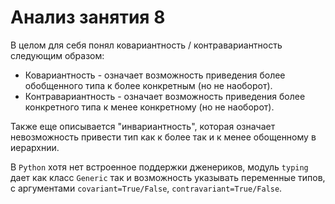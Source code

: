 # Анализ занятия 8

В целом для себя понял ковариантность / контравариантность следующим образом:

- Ковариантность - означает возможность приведения более обобщенного типа к более конкретным (но не наоборот).
- Контравариантность - означает возможность приведения более конкретного типа к менее конкретному (но не наоборот).

Также еще описывается "инвариантность", которая означает невозможность привести тип как к более так и к менее обощенному в иерархнии.

В `Python` хотя нет встроенное поддержки дженериков, модуль `typing` дает как класс `Generic` так и возможность указывать переменные
типов, с аргументами `covariant=True/False`, `contravariant=True/False`.
